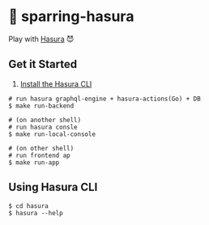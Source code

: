 # 🥊 sparring-hasura

Play with [Hasura](https://hasura.io/) 😈

## Get it Started

1. [Install the Hasura CLI](https://hasura.io/docs/latest/graphql/core/hasura-cli/install-hasura-cli.html#install-hasura-cli)

```console
# run hasura graphql-engine + hasura-actions(Go) + DB
$ make run-backend

# (on another shell)
# run hasura consle
$ make run-local-console

# (on other shell)
# run frontend ap
$ make run-app
```

## Using Hasura CLI

```
$ cd hasura
$ hasura --help
```

